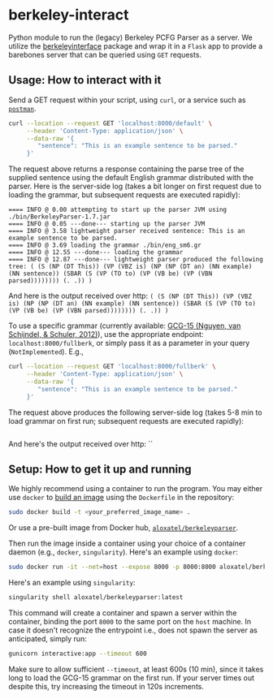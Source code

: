 # berkeley-interact

Python module to run the (legacy) Berkeley PCFG Parser as a server.
We utilize the 
[berkeleyinterface](https://github.com/btibs/berkeleyinterface) package and wrap
it in a `Flask` app to provide a barebones server that can be queried using `GET` requests.

## Usage: How to interact with it

Send a GET request within your script, using `curl`, or a service such as 
[`postman`](https://www.postman.com/downloads/?utm_source=postman-home).
```bash
curl --location --request GET 'localhost:8000/default' \
     --header 'Content-Type: application/json' \
     --data-raw '{
        "sentence": "This is an example sentence to be parsed."
     }'
```
The request above returns a response containing the parse tree of the supplied sentence
using the default English grammar distributed with the parser. 
Here is the server-side log (takes a bit longer on first request due to loading the grammar, but subsequent requests are executed rapidly):
```
==== INFO @ 0.00 attempting to start up the parser JVM using ./bin/BerkeleyParser-1.7.jar
==== INFO @ 0.05 ---done--- starting up the parser JVM
==== INFO @ 3.58 lightweight parser received sentence: This is an example sentence to be parsed.
==== INFO @ 3.69 loading the grammar ./bin/eng_sm6.gr
==== INFO @ 12.55 ---done--- loading the grammar
==== INFO @ 12.87 ---done--- lightweight parser produced the following tree: ( (S (NP (DT This)) (VP (VBZ is) (NP (NP (DT an) (NN example) (NN sentence)) (SBAR (S (VP (TO to) (VP (VB be) (VP (VBN parsed)))))))) (. .)) )
```
And here is the output received over http: `( (S (NP (DT This)) (VP (VBZ is) (NP (NP (DT an) (NN example) (NN sentence)) (SBAR (S (VP (TO to) (VP (VB be) (VP (VBN parsed)))))))) (. .)) )`


To use a specific grammar (currently available: [GCG-15 (Nguyen, van Schijndel, & Schuler, 2012)](https://aclanthology.org/C12-1130.pdf)), 
use the appropriate endpoint: `localhost:8000/fullberk`, or simply pass it as a parameter in your query (`NotImplemented`).
E.g., 
```bash
curl --location --request GET 'localhost:8000/fullberk' \
     --header 'Content-Type: application/json' \
     --data-raw '{
        "sentence": "This is an example sentence to be parsed."
     }'
```
The request above produces the following server-side log (takes 5-8 min to load grammar on first run; subsequent requests are executed rapidly):
```
```
And here's the output received over http: ``

## Setup: How to get it up and running

We highly recommend using a container to run the program.
You may either use `docker` to [build an image](https://docs.docker.com/engine/reference/commandline/build/) 
using the `Dockerfile` in the repository:
```bash
sudo docker build -t <your_preferred_image_name> .
```
Or use a pre-built image from Docker hub, [`aloxatel/berkeleyparser`](https://hub.docker.com/repository/docker/aloxatel/berkeleyparser).

Then run the image inside a container using your choice of a container daemon (e.g., `docker`, `singularity`).
Here's an example using `docker`:
```bash
sudo docker run -it --net=host --expose 8000 -p 8000:8000 aloxatel/berkeleyparser:latest
```
Here's an example using `singularity`:
```bash
singularity shell aloxatel/berkeleyparser:latest
```
This command will create a container and spawn a server within the container, binding the port `8000`
to the same port on the `host` machine. In case it doesn't recognize the entrypoint i.e., 
does not spawn the server as anticipated, simply run:
```bash
gunicorn interactive:app --timeout 600
```
Make sure to allow sufficient `--timeout`, at least 600s (10 min), since it takes long to load the GCG-15 grammar on the first run.
If your server times out despite this, try increasing the timeout in 120s increments.
